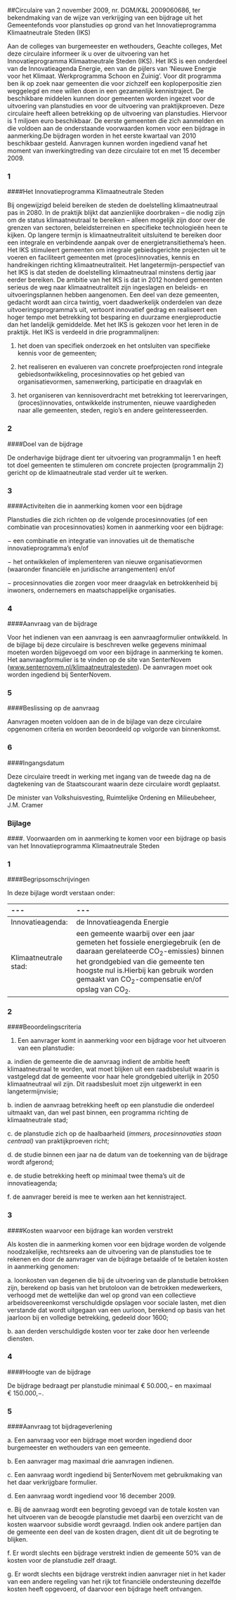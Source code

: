 <meta http-equiv='Content-Type' content='text/html; charset=utf-8' />

##Circulaire van 2 november 2009, nr. DGM/K&L 2009060686, ter bekendmaking van de wijze van verkrijging van een bijdrage uit het Gemeentefonds voor planstudies op grond van het Innovatieprogramma Klimaatneutrale Steden (IKS)

Aan de colleges van burgemeester en wethouders, Geachte colleges,     Met deze circulaire informeer ik u over de uitvoering van het Innovatieprogramma Klimaatneutrale Steden (IKS). Het IKS is een onderdeel van de Innovatieagenda Energie, een van de pijlers van ‘Nieuwe Energie voor het Klimaat. Werkprogramma Schoon en Zuinig’. Voor dit programma ben ik op zoek naar gemeenten die voor zichzelf een koploperpositie zien weggelegd en mee willen doen in een gezamenlijk kennistraject. De beschikbare middelen kunnen door gemeenten worden ingezet voor de uitvoering van planstudies en voor de uitvoering van praktijkproeven. Deze circulaire heeft alleen betrekking op de uitvoering van planstudies. Hiervoor is 1 miljoen euro beschikbaar. De eerste gemeenten die zich aanmelden en die voldoen aan de onderstaande voorwaarden komen voor een bijdrage in aanmerking.De bijdragen worden in het eerste kwartaal van 2010 beschikbaar gesteld. Aanvragen kunnen worden ingediend vanaf het moment van inwerkingtreding van deze circulaire tot en met 15 december 2009.   
### 1  

####Het Innovatieprogramma Klimaatneutrale Steden

Bij ongewijzigd beleid bereiken de steden de doelstelling klimaatneutraal pas in 2080. In de praktijk blijkt dat aanzienlijke doorbraken – die nodig zijn om de status klimaatneutraal te bereiken – alleen mogelijk zijn door over de grenzen van sectoren, beleidsterreinen en specifieke technologieën heen te kijken. Op langere termijn is klimaatneutraliteit uitsluitend te bereiken door een integrale en verbindende aanpak over de energietransitiethema’s heen. Het IKS stimuleert gemeenten om integrale gebiedsgerichte projecten uit te voeren en faciliteert gemeenten met (proces)innovaties, kennis en handreikingen richting klimaatneutraliteit. Het langetermijn-perspectief van het IKS is dat steden de doelstelling klimaatneutraal minstens dertig jaar eerder bereiken. De ambitie van het IKS is dat in 2012 honderd gemeenten serieus de weg naar klimaatneutraliteit zijn ingeslagen en beleids- en uitvoeringsplannen hebben aangenomen. Een deel van deze gemeenten, gedacht wordt aan circa twintig, voert daadwerkelijk onderdelen van deze uitvoeringsprogramma’s uit, vertoont innovatief gedrag en realiseert een hoger tempo met betrekking tot besparing en duurzame energieproductie dan het landelijk gemiddelde. Met het IKS is gekozen voor het leren in de praktijk. Het IKS is verdeeld in drie programmalijnen: 

1. het doen van specifiek onderzoek en het ontsluiten van specifieke kennis voor de gemeenten;  

2. het realiseren en evalueren van concrete proefprojecten rond integrale gebiedsontwikkeling, procesinnovaties op het gebied van organisatievormen, samenwerking, participatie en draagvlak en  

3. het organiseren van kennisoverdracht met betrekking tot leerervaringen, (proces)innovaties, ontwikkelde instrumenten, nieuwe vaardigheden naar alle gemeenten, steden, regio’s en andere geïnteresseerden.      
### 2  

####Doel van de bijdrage

De onderhavige bijdrage dient ter uitvoering van programmalijn 1 en heeft tot doel gemeenten te stimuleren om concrete projecten (programmalijn 2) gericht op de klimaatneutrale stad verder uit te werken.    
### 3  

####Activiteiten die in aanmerking komen voor een bijdrage

Planstudies die zich richten op de volgende procesinnovaties (of een combinatie van procesinnovaties) komen in aanmerking voor een bijdrage: 

− een combinatie en integratie van innovaties uit de thematische innovatieprogramma’s en/of  

− het ontwikkelen of implementeren van nieuwe organisatievormen (waaronder financiële en juridische arrangementen) en/of  

− procesinnovaties die zorgen voor meer draagvlak en betrokkenheid bij inwoners, ondernemers en maatschappelijke organisaties.      
### 4  

####Aanvraag van de bijdrage

Voor het indienen van een aanvraag is een aanvraagformulier ontwikkeld. In de bijlage bij deze circulaire is beschreven welke gegevens minimaal moeten worden bijgevoegd om voor een bijdrage in aanmerking te komen. Het aanvraagformulier is te vinden op de site van SenterNovem (www.senternovem.nl/klimaatneutralesteden). De aanvragen moet ook worden ingediend bij SenterNovem.    
### 5  

####Beslissing op de aanvraag

Aanvragen moeten voldoen aan de in de bijlage van deze circulaire opgenomen criteria en worden beoordeeld op volgorde van binnenkomst.    
### 6  

####Ingangsdatum

Deze circulaire treedt in werking met ingang van de tweede dag na de dagtekening van de Staatscourant waarin deze circulaire wordt geplaatst.     

De 
minister van Volkshuisvesting, Ruimtelijke Ordening en Milieubeheer, 
J.M. Cramer    

### Bijlage  

####. Voorwaarden om in aanmerking te komen voor een bijdrage op basis van het Innovatieprogramma Klimaatneutrale Steden

### 1  

####Begripsomschrijvingen

In deze bijlage wordt verstaan onder:  

| --- | --- |
|:---|:---|
| Innovatieagenda:  | de Innovatieagenda Energie  |
| Klimaatneutrale stad:  | een gemeente waarbij over een jaar gemeten het fossiele energiegebruik (en de daaraan gerelateerde CO<sub>2</sub>-emissies) binnen het grondgebied van die gemeente ten hoogste nul is.Hierbij kan gebruik worden gemaakt van CO<sub>2</sub>-compensatie en/of opslag van CO<sub>2</sub>.  |

### 2  

####Beoordelingscriteria

1. Een aanvrager komt in aanmerking voor een bijdrage voor het uitvoeren van een planstudie: 

a. indien de gemeente die de aanvraag indient de ambitie heeft klimaatneutraal te worden, wat moet blijken uit een raadsbesluit waarin is vastgelegd dat de gemeente voor haar hele grondgebied uiterlijk in 2050 klimaatneutraal wil zijn. Dit raadsbesluit moet zijn uitgewerkt in een langetermijnvisie;  

b. indien de aanvraag betrekking heeft op een planstudie die onderdeel uitmaakt van, dan wel past binnen, een programma richting de klimaatneutrale stad;  

c. de planstudie zich op de haalbaarheid (*immers, procesinnovaties staan centraal)* van praktijkproeven richt;  

d. de studie binnen een jaar na de datum van de toekenning van de bijdrage wordt afgerond;  

e. de studie betrekking heeft op minimaal twee thema’s uit de innovatieagenda;  

f. de aanvrager bereid is mee te werken aan het kennistraject.     

### 3  

####Kosten waarvoor een bijdrage kan worden verstrekt

Als kosten die in aanmerking komen voor een bijdrage worden de volgende noodzakelijke, rechtsreeks aan de uitvoering van de planstudies toe te rekenen en door de aanvrager van de bijdrage betaalde of te betalen kosten in aanmerking genomen: 

a. loonkosten van degenen die bij de uitvoering van de planstudie betrokken zijn, berekend op basis van het brutoloon van de betrokken medewerkers, verhoogd met de wettelijke dan wel op grond van een collectieve arbeidsovereenkomst verschuldigde opslagen voor sociale lasten, met dien verstande dat wordt uitgegaan van een uurloon, berekend op basis van het jaarloon bij en volledige betrekking, gedeeld door 1600;  

b. aan derden verschuldigde kosten voor ter zake door hen verleende diensten.   

### 4  

####Hoogte van de bijdrage

De bijdrage bedraagt per planstudie minimaal € 50.000,− en maximaal € 150.000,−. 

### 5  

####Aanvraag tot bijdrageverlening

a. Een aanvraag voor een bijdrage moet worden ingediend door burgemeester en wethouders van een gemeente.  

b. Een aanvrager mag maximaal drie aanvragen indienen.  

c. Een aanvraag wordt ingediend bij SenterNovem met gebruikmaking van het daar verkrijgbare formulier.  

d. Een aanvraag wordt ingediend voor 16 december 2009.  

e. Bij de aanvraag wordt een begroting gevoegd van de totale kosten van het uitvoeren van de beoogde planstudie met daarbij een overzicht van de kosten waarvoor subsidie wordt gevraagd. Indien ook andere partijen dan de gemeente een deel van de kosten dragen, dient dit uit de begroting te blijken.  

f. Er wordt slechts een bijdrage verstrekt indien de gemeente 50% van de kosten voor de planstudie zelf draagt.  

g. Er wordt slechts een bijdrage verstrekt indien aanvrager niet in het kader van een andere regeling van het rijk tot financiële ondersteuning dezelfde kosten heeft opgevoerd, of daarvoor een bijdrage heeft ontvangen.   

